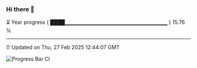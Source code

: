 ### Hi there 👋

⏳ Year progress { ████▁▁▁▁▁▁▁▁▁▁▁▁▁▁▁▁▁▁▁▁▁▁▁▁▁▁ } 15.76 %

---

⏰ Updated on Thu, 27 Feb 2025 12:44:07 GMT

![Progress Bar CI](https://github.com/ZhaoGui/ZhaoGui/workflows/Progress%20Bar%20CI/badge.svg)
